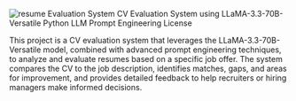 ![resume Evaluation System](resume_evaluation.gif)
CV Evaluation System using LLaMA-3.3-70B-Versatile
Python
LLM
Prompt Engineering
License

This project is a CV evaluation system that leverages the LLaMA-3.3-70B-Versatile model, combined with advanced prompt engineering techniques, to analyze and evaluate resumes based on a specific job offer. The system compares the CV to the job description, identifies matches, gaps, and areas for improvement, and provides detailed feedback to help recruiters or hiring managers make informed decisions.
